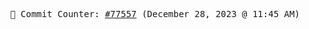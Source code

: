 <p align="center">
    <samp>
        📮 Commit Counter: <a href="https://github.com/Javascript-void0/Javascript-void0/commits/main">#77557</a> (December 28, 2023 @ 11:45 AM)
    </samp>
</p>